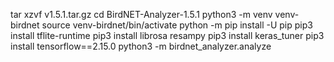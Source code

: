 tar xzvf v1.5.1.tar.gz
cd BirdNET-Analyzer-1.5.1
python3 -m venv venv-birdnet
source venv-birdnet/bin/activate
python -m pip install -U pip
pip3 install tflite-runtime
pip3 install librosa resampy
pip3 install keras_tuner
pip3 install tensorflow==2.15.0
python3 -m birdnet_analyzer.analyze
